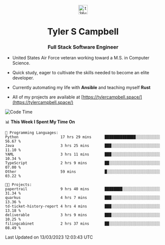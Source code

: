 <p align="center">
<a href="https://www.linkedin.com/in/t36campbell" target="blank"><img align="center" src="https://ik.imagekit.io/t36campbell/Portfolio/linkedin.png.original_m8bbGgPh6.png" alt="t36campbell" height="30" width="30" /></a>
</p>
<h1 align="center">Tyler S Campbell</h1>
<h3 align="center">Full Stack Software Engineer</h3>

* United States Air Force veteran working toward a M.S. in Computer Science.

* Quick study, eager to cultivate the skills needed to become an elite developer.

* Currently automating my life with **Ansible** and teaching myself **Rust**

* All of my projects are available at [https://tylercampbell.space/](https://tylercampbell.space/)

<!--START_SECTION:waka-->
![Code Time](http://img.shields.io/badge/Code%20Time-2%2C265%20hrs%2023%20mins-blue)

📊 **This Week I Spent My Time On** 

```text
💬 Programming Languages: 
Python                   17 hrs 29 mins      ██████████████░░░░░░░░░░░   56.67 % 
Java                     3 hrs 25 mins       ███░░░░░░░░░░░░░░░░░░░░░░   11.10 % 
YAML                     3 hrs 11 mins       ███░░░░░░░░░░░░░░░░░░░░░░   10.34 % 
TypeScript               2 hrs 9 mins        ██░░░░░░░░░░░░░░░░░░░░░░░   07.00 % 
Other                    59 mins             █░░░░░░░░░░░░░░░░░░░░░░░░   03.22 % 

🐱‍💻 Projects: 
papertrail               9 hrs 40 mins       ████████░░░░░░░░░░░░░░░░░   31.34 % 
quarkus                  4 hrs 7 mins        ███░░░░░░░░░░░░░░░░░░░░░░   13.36 % 
td-ticket-history-report 4 hrs 4 mins        ███░░░░░░░░░░░░░░░░░░░░░░   13.18 % 
deliverable              3 hrs 9 mins        ███░░░░░░░░░░░░░░░░░░░░░░   10.25 % 
filingcabinet            2 hrs 37 mins       ██░░░░░░░░░░░░░░░░░░░░░░░   08.49 % 
```


 Last Updated on 13/03/2023 12:03:43 UTC
<!--END_SECTION:waka-->
